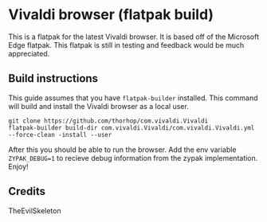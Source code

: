 # Vivaldi browser (flatpak build)

This is a flatpak for the latest Vivaldi browser. It is based off of the Microsoft Edge flatpak.
This flatpak is still in testing and feedback would be much appreciated.

## Build instructions

This guide assumes that you have `flatpak-builder` installed. This command will build and install
the Vivaldi browser as a local user.

```
git clone https://github.com/thorhop/com.vivaldi.Vivaldi
flatpak-builder build-dir com.vivaldi.Vivaldi/com.vivaldi.Vivaldi.yml --force-clean -install --user
```

After this you should be able to run the browser. Add the env variable `ZYPAK_DEBUG=1` to recieve
debug information from the zypak implementation. Enjoy!
## Credits

TheEvilSkeleton
